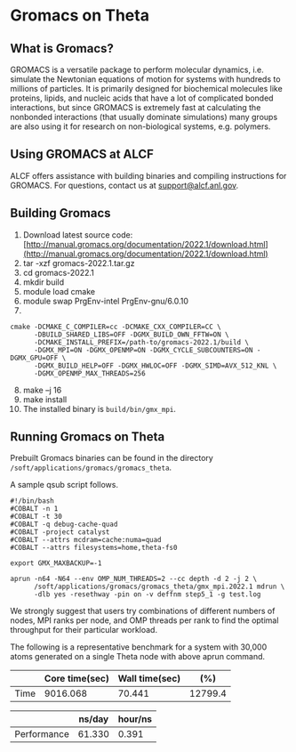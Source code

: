 # Gromacs on Theta

## What is Gromacs?
GROMACS is a versatile package to perform molecular dynamics, i.e. simulate the Newtonian equations of motion for systems with hundreds to millions of particles. It is primarily designed for biochemical molecules like proteins, lipids, and nucleic acids that have a lot of complicated bonded interactions, but since GROMACS is extremely fast at calculating the nonbonded interactions (that usually dominate simulations) many groups are also using it for research on non-biological systems, e.g. polymers.

## Using GROMACS at ALCF
ALCF offers assistance with building binaries and compiling instructions for GROMACS. For questions, contact us at support@alcf.anl.gov.

## Building Gromacs

1. Download latest source code: [http://manual.gromacs.org/documentation/2022.1/download.html](http://manual.gromacs.org/documentation/2022.1/download.html)
2. tar -xzf gromacs-2022.1.tar.gz
3. cd gromacs-2022.1
4. mkdir build
5. module load cmake
6. module swap PrgEnv-intel PrgEnv-gnu/6.0.10
7. 
```
cmake -DCMAKE_C_COMPILER=cc -DCMAKE_CXX_COMPILER=CC \
      -DBUILD_SHARED_LIBS=OFF -DGMX_BUILD_OWN_FFTW=ON \
      -DCMAKE_INSTALL_PREFIX=/path-to/gromacs-2022.1/build \
      -DGMX_MPI=ON -DGMX_OPENMP=ON -DGMX_CYCLE_SUBCOUNTERS=ON -DGMX_GPU=OFF \
      -DGMX_BUILD_HELP=OFF -DGMX_HWLOC=OFF -DGMX_SIMD=AVX_512_KNL \
      -DGMX_OPENMP_MAX_THREADS=256
```
8. make –j 16
9. make install
10. The installed binary is `build/bin/gmx_mpi`.

## Running Gromacs on Theta
Prebuilt Gromacs binaries can be found in the directory `/soft/applications/gromacs/gromacs_theta`.

A sample qsub script follows.

```
#!/bin/bash
#COBALT -n 1
#COBALT -t 30 
#COBALT -q debug-cache-quad 
#COBALT -project catalyst 
#COBALT --attrs mcdram=cache:numa=quad
#COBALT --attrs filesystems=home,theta-fs0

export GMX_MAXBACKUP=-1 

aprun -n64 -N64 --env OMP_NUM_THREADS=2 --cc depth -d 2 -j 2 \
      /soft/applications/gromacs/gromacs_theta/gmx_mpi.2022.1 mdrun \
      -dlb yes -resethway -pin on -v deffnm step5_1 -g test.log
```
 
We strongly suggest that users try combinations of different numbers of nodes, MPI ranks per node, and OMP threads per rank to find the optimal throughput for their particular workload.

The following is a representative benchmark for a system with 30,000 atoms generated on a single Theta node with above aprun command.

| | Core time(sec)| Wall time(sec) | (%) | 
| ----------- | ----------- | ----------- | -- |
| Time | 9016.068 | 70.441 | 12799.4 |

| | ns/day | hour/ns |
| -- | -- | -- |
| Performance | 61.330 | 0.391  |
